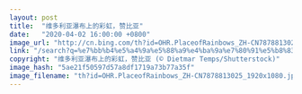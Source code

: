 ```yaml
---
layout: post
title:  "维多利亚瀑布上的彩虹，赞比亚"
date:   "2020-04-02 16:00:00 +0800"
image_url: "http://cn.bing.com/th?id=OHR.PlaceofRainbows_ZH-CN7878813025_1920x1080.jpg&rf=LaDigue_1920x1080.jpg&pid=hp"
link: "/search?q=%e7%bb%b4%e5%a4%9a%e5%88%a9%e4%ba%9a%e7%80%91%e5%b8%83&form=hpcapt&mkt=zh-cn"
copyright: "维多利亚瀑布上的彩虹，赞比亚 (© Dietmar Temps/Shutterstock)"
image_hash: "5ae21f50597d57a8df1719a73b77a35f"
image_filename: "th?id=OHR.PlaceofRainbows_ZH-CN7878813025_1920x1080.jpg&rf=LaDigue_1920x1080.jpg&pid=hp"
---
```

